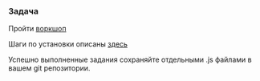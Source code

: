 ### Задача

Пройти [воркшоп](http://nodeschool.io/#functionaljavascript)
 
Шаги по установки описаны [здесь](https://www.npmjs.org/package/functional-javascript-workshop)
 
Успешно выполненные задания сохраняйте отдельными .js файлами в вашем git репозитории.
